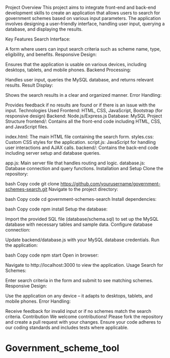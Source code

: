 Project Overview
This project aims to integrate front-end and back-end development skills to create an application that allows users to search for government schemes based on various input parameters. The application involves designing a user-friendly interface, handling user input, querying a database, and displaying the results.

Key Features
Search Interface:

A form where users can input search criteria such as scheme name, type, eligibility, and benefits.
Responsive Design:

Ensures that the application is usable on various devices, including desktops, tablets, and mobile phones.
Backend Processing:

Handles user input, queries the MySQL database, and returns relevant results.
Result Display:

Shows the search results in a clear and organized manner.
Error Handling:

Provides feedback if no results are found or if there is an issue with the input.
Technologies Used
Frontend: HTML, CSS, JavaScript, Bootstrap (for responsive design)
Backend: Node.js/Express.js
Database: MySQL
Project Structure
frontend/: Contains all the front-end code including HTML, CSS, and JavaScript files.

index.html: The main HTML file containing the search form.
styles.css: Custom CSS styles for the application.
script.js: JavaScript for handling user interactions and AJAX calls.
backend/: Contains the back-end code including server setup and database queries.

app.js: Main server file that handles routing and logic.
database.js: Database connection and query functions.
Installation and Setup
Clone the repository:

bash
Copy code
git clone https://github.com/yourusername/government-schemes-search.git
Navigate to the project directory:

bash
Copy code
cd government-schemes-search
Install dependencies:

bash
Copy code
npm install
Setup the database:

Import the provided SQL file (database/schema.sql) to set up the MySQL database with necessary tables and sample data.
Configure database connection:

Update backend/database.js with your MySQL database credentials.
Run the application:

bash
Copy code
npm start
Open in browser:

Navigate to http://localhost:3000 to view the application.
Usage
Search for Schemes:

Enter search criteria in the form and submit to see matching schemes.
Responsive Design:

Use the application on any device – it adapts to desktops, tablets, and mobile phones.
Error Handling:

Receive feedback for invalid input or if no schemes match the search criteria.
Contribution
We welcome contributions! Please fork the repository and create a pull request with your changes. Ensure your code adheres to our coding standards and includes tests where applicable.

# Government_scheme_tool